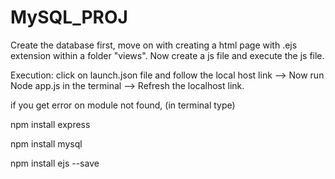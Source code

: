 # MySQL_PROJ


Create the database first, move on with creating a html page with .ejs extension within a folder "views". Now create a js file and execute the js file.

Execution:
click on launch.json file and follow the local host link --> Now run Node app.js in the terminal --> Refresh the localhost link.





if you get error on module not found,
(in terminal type)

npm install express

npm install mysql

npm install ejs --save
